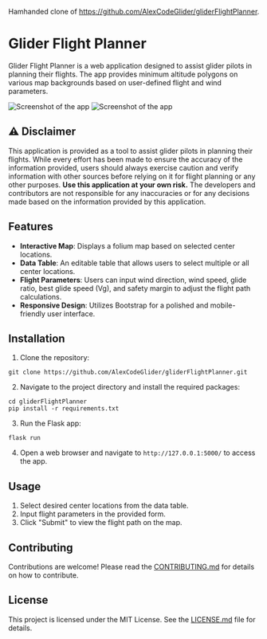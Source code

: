 Hamhanded clone of https://github.com/AlexCodeGlider/gliderFlightPlanner. 

# Glider Flight Planner

Glider Flight Planner is a web application designed to assist glider pilots in planning their flights. The app provides minimum altitude polygons on various map backgrounds based on user-defined flight and wind parameters.

![Screenshot of the app](static/Screenshot1.png)
![Screenshot of the app](static/Screenshot2.png)

## ⚠️ Disclaimer

This application is provided as a tool to assist glider pilots in planning their flights. While every effort has been made to ensure the accuracy of the information provided, users should always exercise caution and verify information with other sources before relying on it for flight planning or any other purposes. **Use this application at your own risk.** The developers and contributors are not responsible for any inaccuracies or for any decisions made based on the information provided by this application.

## Features

- **Interactive Map**: Displays a folium map based on selected center locations.
- **Data Table**: An editable table that allows users to select multiple or all center locations.
- **Flight Parameters**: Users can input wind direction, wind speed, glide ratio, best glide speed (Vg), and safety margin to adjust the flight path calculations.
- **Responsive Design**: Utilizes Bootstrap for a polished and mobile-friendly user interface.

## Installation

1. Clone the repository:
```
git clone https://github.com/AlexCodeGlider/gliderFlightPlanner.git
```

2. Navigate to the project directory and install the required packages:
```
cd gliderFlightPlanner
pip install -r requirements.txt
```

3. Run the Flask app:
```
flask run
```

4. Open a web browser and navigate to `http://127.0.0.1:5000/` to access the app.

## Usage

1. Select desired center locations from the data table.
2. Input flight parameters in the provided form.
3. Click "Submit" to view the flight path on the map.

## Contributing

Contributions are welcome! Please read the [CONTRIBUTING.md](CONTRIBUTING.md) for details on how to contribute.

## License

This project is licensed under the MIT License. See the [LICENSE.md](LICENSE.md) file for details.
